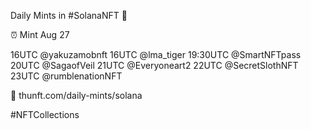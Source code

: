 Daily Mints in #SolanaNFT 🚀

⏰ Mint Aug 27

16UTC @yakuzamobnft
16UTC @lma_tiger
19:30UTC @SmartNFTpass
20UTC @SagaofVeil
21UTC @Everyoneart2
22UTC @SecretSlothNFT
23UTC @rumblenationNFT

🔗 thunft.com/daily-mints/solana

#NFTCollections